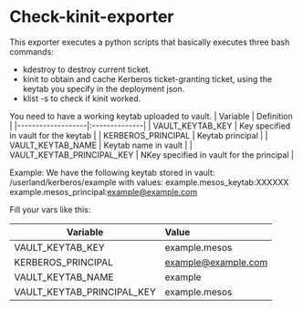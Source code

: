 # Check-kinit-exporter

This exporter executes a python scripts that basically executes three bash commands:
- kdestroy to destroy current ticket.
- kinit to obtain and cache Kerberos ticket-granting ticket, using the keytab you specify in the deployment json.
- klist -s to check if kinit worked.

You need to have a working keytab uploaded to vault.
| Variable | Definition |
|-------------------|:--------------|
| VAULT_KEYTAB_KEY    | Key specified in vault for the keytab        |
| KERBEROS_PRINCIPAL    | Keytab principal       |
| VAULT_KEYTAB_NAME    | Keytab name in vault         |
| VAULT_KEYTAB_PRINCIPAL_KEY    | NKey specified in vault for the principal        |

Example:
We have the following keytab stored in vault:
/userland/kerberos/example
with values:
example.mesos_keytab:XXXXXX
example.mesos_principal:example@example.com

Fill your vars like this:

| Variable | Value |
|-------------------|:--------------|
| VAULT_KEYTAB_KEY    | example.mesos        |
| KERBEROS_PRINCIPAL    | example@example.com       |
| VAULT_KEYTAB_NAME    | example         |
| VAULT_KEYTAB_PRINCIPAL_KEY    | example.mesos        |
